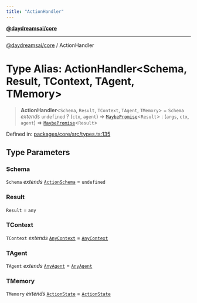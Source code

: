 ```yaml
---
title: "ActionHandler"
---
```


[**@daydreamsai/core**](./api-reference.md)

***

[@daydreamsai/core](./api-reference.md) / ActionHandler

# Type Alias: ActionHandler\<Schema, Result, TContext, TAgent, TMemory\>

> **ActionHandler**\<`Schema`, `Result`, `TContext`, `TAgent`, `TMemory`\> = `Schema` *extends* `undefined` ? (`ctx`, `agent`) => [`MaybePromise`](./MaybePromise.md)\<`Result`\> : (`args`, `ctx`, `agent`) => [`MaybePromise`](./MaybePromise.md)\<`Result`\>

Defined in: [packages/core/src/types.ts:135](https://github.com/dojoengine/daydreams/blob/cade502c379b7b9e103832026447c86310638fce/packages/core/src/types.ts#L135)

## Type Parameters

### Schema

`Schema` *extends* [`ActionSchema`](./ActionSchema.md) = `undefined`

### Result

`Result` = `any`

### TContext

`TContext` *extends* [`AnyContext`](./AnyContext.md) = [`AnyContext`](./AnyContext.md)

### TAgent

`TAgent` *extends* [`AnyAgent`](./AnyAgent.md) = [`AnyAgent`](./AnyAgent.md)

### TMemory

`TMemory` *extends* [`ActionState`](./ActionState.md) = [`ActionState`](./ActionState.md)
